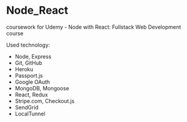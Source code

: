 # Node_React
coursework for Udemy - Node with React: Fullstack Web Development course

Used technology:
- Node, Express
- Git, GitHub
- Heroku
- Passport.js
- Google OAuth
- MongoDB, Mongoose
- React, Redux
- Stripe.com, Checkout.js
- SendGrid
- LocalTunnel
